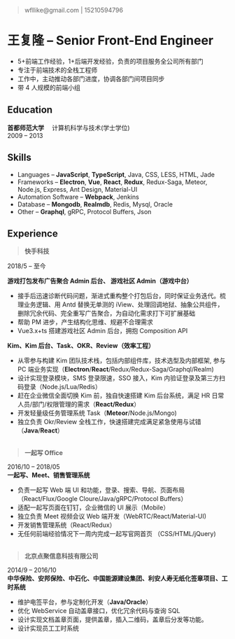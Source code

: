 > wfllike@gmail.<span/>com | 15210594796

# 王复隆 &ndash; Senior Front-End Engineer

- 5+前端工作经验，1+后端开发经验，负责的项目服务全公司所有部门
- 专注于前端技术的全栈工程师
- 工作中，主动推动各部门进度，协调各部门间项目同步
- 带 4 人规模的前端小组

## Education

**首都师范大学** &emsp;计算机科学与技术(学士学位) &emsp; &emsp; &emsp; &emsp; &emsp; &emsp; &emsp; &emsp; &emsp; &emsp; &emsp;2009 &ndash; 2013

## Skills

- Languages &ndash; **JavaScript**, **TypeScript**, Java, CSS, LESS, HTML, Jade
- Frameworks &ndash; **Electron**, **Vue**, **React**, **Redux**, Redux-Saga, Meteor, Node.js, Express, Ant Design, Material-UI
- Automation Software &ndash; **Webpack**, Jenkins
- Database &ndash; **Mongodb**, **Realmdb**, Redis, Mysql, Oracle
- Other &ndash; **Graphql**, gRPC, Protocol Buffers, Json

## Experience

> **快手科技**

2018/5 &ndash; 至今

**游戏打包发布广告聚合 Admin 后台、 游戏社区 Admin（游戏中台）**

- 接手后迅速诊断代码问题，渐进式重构整个打包后台，同时保证业务迭代。梳理业务逻辑、用 Antd 替换无单测的 iView、处理回调地狱、抽象公共组件，删除冗余代码、完全重写广告聚合，为自动化需求打下可扩展基础
- 帮助 PM 进步，产生结构化思维、规避不合理需求
- Vue3.x+ts 搭建游戏社区 Admin 后台，拥抱 Composition API

**Kim、Kim 后台、Task、OKR、Review（效率工程）**

- 从零参与构建 Kim 团队技术栈，包括内部组件库，技术选型及内部框架, 参与 PC 端业务实现（**Electron**/**React**/Redux/Redux-Saga/Graphql/Realm)
- 设计实现登录模块，SMS 登录限速，SSO 接入，Kim 内验证登录及第三方扫码登录（Node.js/Lua/Redis）
- 赶在企业微信全面切换 Kim 前，独自快速搭建 Kim 后台系统，满足 HR 日常人员/部门/权限管理的需求（**React/Redux**）
- 开发轻量级任务管理系统 Task（**Meteor**/Node.js/Mongo)
- 独立负责 Okr/Review 全栈工作，快速搭建完成满足紧急使用与试错（**Java**/**React**）  
  <br>

> **一起写 Office**

2016/10 &ndash; 2018/05  
**一起写、Meet、销售管理系统**

- 负责一起写 Web 端 UI 和功能，登录、搜索、导航、页面布局（React/Flux/Google Cloure/Java/gRPC/Protocol Buffers）
- 适配一起写页面在钉钉，企业微信的 UI 展示（Mobile）
- 独立负责 Meet 视频会议 Web 端开发（WebRTC/React/Material-UI)
- 开发销售管理系统（React/Redux）
- 无任何前端经验情况下一周内完成一起写官网首页 （CSS/HTML/jQuery)  
  <br>

> **北京点聚信息科技有限公司**

2014/9 &ndash; 2016/10  
**中华保险、安邦保险、中石化、中国能源建设集团、利安人寿无纸化签章项目、工时系统**

- 维护电签平台，参与定制化开发（**Java/Oracle**）
- 优化 WebService 自动盖章接口，优化冗余代码与查询 SQL
- 设计实现文档盖章页面，提供盖章，插入二维码，盖章后分发等功能。
- 设计实现员工工时系统
